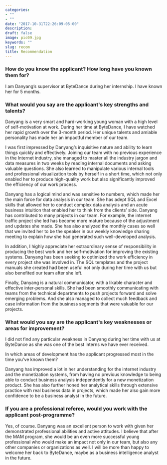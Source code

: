 ```yaml
---
categories:
- ""
- ""
date: "2017-10-31T22:26:09-05:00"
description: 
draft: false
image: pic09.jpg
keywords: ""
slug: recom
title: Recommendation
---
```


### How do you know the applicant? How long have you known them for?

I am Danyang’s supervisor at ByteDance during her internship. I have known her for 5 months. 

### What would you say are the applicant's key strengths and talents?

Danyang is a very smart and hard-working young woman with a high level of self-motivation at work. During her time at ByteDance, I have watched her rapid growth over the 3-month period. Her unique talents and amiable personality has made her an impactful member of our team. 

I was first impressed by Danyang’s inquisitive nature and ability to learn things quickly and effectively. Joining our team with no previous experience in the Internet industry, she managed to master all the industry jargon and data measures in two weeks by reading internal documents and asking valuable questions. She also learned to manipulate various internal tools and professional visualization tools by herself in a short time, which not only enabled her to produce high-quality work but also significantly improved the efficiency of our work process. 

Danyang has a logical mind and was sensitive to numbers, which made her the main force for data analysis in our team. She has adept SQL and Excel skills that allowed her to conduct complex data analysis and an acute business intuition that enabled her to think from the clients’ side. Danyang has contributed to many projects in our team. For example, the internet traffic project she led has become more mature because of the adjustment and updates she made. She has also analyzed the monthly cases so well that we invited her to be the speaker in our weekly knowledge sharing meeting to explain how she had generated such well-developed analysis. 

In addition, I highly appreciate her extraordinary sense of responsibility in producing the best work and her self-motivation for improving the existing systems. Danyang has been seeking to optimized the work efficiency in every project she was involved in. The SQL templates and the project manuals she created had been useful not only during her time with us but also benefited our team after she left. 

Finally, Danyang is a natural communicator, with a likable character and effective inter-personal skills. She had been smoothly communicating with teams from the technical departments to push projects forward and solve emerging problems. And she also managed to collect much feedback and case information from the business segments that were valuable for our projects. 

### What would you say are the applicant's key weaknesses or areas for improvement?

I did not find any particular weakness in Danyang during her time with us at ByteDance as she was one of the best interns we have ever received. 

In which areas of development has the applicant progressed most in the time you've known them?

Danyang has improved a lot in her understanding for the internet industry and the monetization systems, from having no previous knowledge to being able to conduct business analysis independently for a new monetization product. She has also further honed her analytical skills through extensive practice with real business data in projects, which made her also gain more confidence to be a business analyst in the future. 

### If you are a professional referee, would you work with the applicant post-programme?

Yes, of course. Danyang was an excellent person to work with given her demonstrated professional abilities and active attitudes. I believe that after the MAM program, she would be an even more successful young professional who would make an impact not only in our team, but also any other companies or organizations as well. I will be more than happy to welcome her back to ByteDance, maybe as a business intelligence analyst in the future. 

